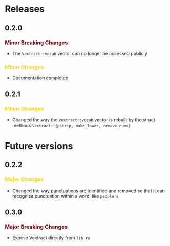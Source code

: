 <style>
    .mbc {
        color: darkorange;
    }
    .Mbc {
        color: darkred;
    }
    .mc {
        color: green;
    }
    .Mc {
        color: gold;
    }
</style>
# Releases
## 0.2.0
### <span class="mbc">Minor Breaking Changes
* The `Vextract::vocab` vector can no longer be accessed publicly
### <span class="mc">Minor Changes
* Documentation completed
## 0.2.1
### <span class="mc">Minor Changes
* Changed the way the `Vextract::vocab` vector is rebuilt by the struct methods `Vextract::{pstrip, make_lower, remove_nums}`
# Future versions
## 0.2.2
### <span class="Mc">Major Changes
* Changed the way punctuations are identified and removed so that it can recognise punctuation within a word, like `people's`
## 0.3.0
### <span class="Mbc">Major Breaking Changes
* Expose Vextract directly from `lib.rs`